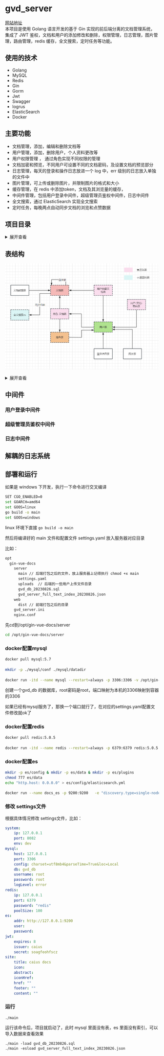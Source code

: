 # gvd_server
[网站地址](http://docs.codingcaius.top/)  
本项目是使用 Golang 语言开发的基于 Gin 实现的前后端分离的文档管理系统，集成了 JWT 鉴权，文档和用户的添加修改和删除，权限管理，日志管理，图片管理，路由管理，redis 缓存，全文搜索，定时任务等功能。 

## 使用的技术

- Golang 
- MySQL 
- Redis 
- Gin
- Gorm
- Jwt  
- Swagger
- logrus 
- ElasticSearch
- Docker

## 主要功能

- 文档管理，添加，编辑和删除文档等
- 用户管理，添加，删除用户，个人资料更改等
- 用户权限管理 ， 通过角色实现不同权限的管理
- 文档加密和预览，不同用户可设置不同的文档密码，及设置文档的预览部分
- 日志管理，每天的登录和操作日志放进一个 log 中，err 级别的日志放入单独的文件中
- 图片管理，可上传或删除图片，并限制图片的格式和大小
- 缓存管理，在 redis 中添加token，文档及其浏览量的缓存，
- 中间件管理，包括用户登录中间件，超级管理员鉴权中间件，日志中间件
- 全文搜索，通过 ElasticSearch 实现全文搜索
- 定时任务，每晚两点自动同步文档的浏览和点赞数据



## 项目目录
<details>
<summary>展开查看</summary>
<pre><code>
├── api             通过api接口调用方法
├── config          配置文件中映射的结构体
├── core            初始化连接的一些操作
├── docs            swagger api文档
├── flags           命令行参数绑定
├── global          全局变量
├── go.mod        
├── go.sum
├── logs             日志文件
├── main.go          主函数
├── middleware       gin 的中间件
├── models           表结构
├── plugins          插件，里面是独立的日志系统
├── routers          路由
├── service          服务
├── setting.yaml     配置文件
├── testdata         测试用例
├── uploads          上传的文件
└── utils            一些工具
  
</pre></code>
</details>



## 表结构
![t](https://github.com/CodingCaius/gvd_server/blob/master/uploads/20230803113621.png)
<details>
<summary>展开查看</summary>


### 角色表

```Go
package models

type RoleModel struct {
  Model
  Title    string     `gorm:"size:16;not null;comment:角色名称" json:"title"`                                    // 角色的名称
  Pwd      string     `gorm:"size:64;comment:角色的密码" json:"-"`                                                // 角色密码
  IsSystem bool       `gorm:"column:isSystem;comment:是否是系统角色" json:"isSystem"`                               // 是否是系统角色
  DocsList []DocModel `gorm:"many2many:role_doc_models;joinForeignKey:RoleID;JoinReferences:DocID" json:"-"` // 角色拥有的文档列表
}

```



### 文档表

```Go
package models

type DocModel struct {
  Model
  Title           string      `gorm:"comment:文档标题" json:"title"`
  Content         string      `gorm:"comment:文档内容" json:"-"`
  DiggCount       int         `gorm:"comment:点赞量;column:diggCount" json:"diggCount"`
  LookCount       int         `gorm:"comment:浏览量;column:lookCount" json:"lookCount"`
  Key             string      `gorm:"comment:key;not null;unique" json:"key"`
  ParentID        *uint       `gorm:"comment:父文档id;column:parentID" json:"parentID"`
  ParentModel     *DocModel   `gorm:"foreignKey:ParentID" json:"-"` // 父文档
  Child           []*DocModel `gorm:"foreignKey:ParentID" json:"-"` // 它会有子孙文档
  FreeContent     string      `gorm:"comment:预览部分;column:freeContent" json:"freeContent"`
  UserCollDocList []UserModel `gorm:"many2many:user_coll_doc_models;joinForeignKey:DocID;JoinReferences:UserID" json:"-"`
}

```

### 角色文档表

```Go
package models

type RoleDocModel struct {
  Model
  RoleID      uint      `gorm:"column:roleID;comment:角色id" json:"roleID"`
  RoleModel   RoleModel `gorm:"foreignKey:RoleID" json:"-"`
  DocID       uint      `gorm:"column:docID;comment:文档id" json:"docID"`
  DocModel    DocModel  `gorm:"foreignKey:DocID" json:"-"`
  Pwd         *string   `gorm:"column:pwd;comment:密码配置" json:"pwd"`                 // null ""  "有值"  优先级： 角色文档密码 > 角色密码
  FreeContent *string   `gorm:"column:freeContent;comment:试看配置" json:"freeContent"` // 试看部分 优先级：角色文档试看  > 文档试看字段 > 文档按照特殊字符分隔的试看
  Sort        int       `gorm:"column:sort;comment:排序" json:"sort"`                 // 排序
}

```



### 用户表

```Go
package models

type UserModel struct {
  Model
  UserName  string    `gorm:"column:userName;size:36;unique;not null;comment:用户名" json:"-"` // 用户名
  Password  string    `gorm:"column:password;size:128;comment:密码"  json:"-"`                // 密码
  Avatar    string    `gorm:"column:avatar;size:256;comment:头像"  json:"avatar"`             // 头像
  NickName  string    `gorm:"column:nickName;size:36;comment:昵称"  json:"nickName"`          // 昵称
  Email     string    `gorm:"column:email;size:128;comment:邮箱"  json:"email"`               // 邮箱
  Token     string    `gorm:"column:token;size:64;comment:其他平台的唯一id"  json:"-"`             // 其他平台的唯一id
  IP        string    `gorm:"column:ip;size:16;comment:ip地址"  json:"ip"`                    // ip
  Addr      string    `gorm:"column:addr;size:64;comment:地址"  json:"addr"`                  // 地址
  RoleID    uint      `gorm:"column:roleID;comment:用户对应的角色" json:"roleID"`                  // 用户对应的角色
  RoleModel RoleModel `gorm:"foreignKey:RoleID" json:"-"`
}

```

### 用户收藏文档表

```Go
package models

type UserCollDocModel struct {
  Model
  DocID     uint      `gorm:"column:docID" json:"docID"`
  DocModel  DocModel  `gorm:"foreignKey:DocID"`
  UserID    uint      `gorm:"column:userID" json:"userID"`
  UserModel UserModel `gorm:"foreignKey:UserID"`
}

```



### 用户密码访问文档表

```Go
package models

type UserPwdDocModel struct {
  Model
  UserID uint `gorm:"column:userID" json:"userID"`
  DocID  uint `gorm:"column:docID" json:"docID"`
}

```

### 图像表

```Go
package models

import "fmt"

type ImageModel struct {
  Model
  UserID    uint      `gorm:"column:userID;comment:用户id" json:"userID"`
  UserModel UserModel `gorm:"foreignKey:UserID" json:"-"`
  FileName  string    `gorm:"column:fileName;size:64；comment:文件名" json:"fileName"`
  Size      int64     `gorm:"column:size;comment:文件大小，单位字节" json:"size"`
  Path      string    `gorm:"column:path;size:128;comment:文件路径" json:"path"`
  Hash      string    `gorm:"column:hash;size:64;comment:文件的hash" json:"hash"`
}

func (image ImageModel) WebPath() string {
  return fmt.Sprintf("/%s", image.Path)
}

```

### 登录记录表

```Go
package models

// LoginModel 用户登录数据
type LoginModel struct {
  Model
  UserID    uint      `gorm:"column:userID" json:"userID"`
  UserModel UserModel `gorm:"foreignKey:UserID" json:"-"`
  IP        string    `gorm:"size:20" json:"ip"` // 登录的ip
  NickName  string    `gorm:"column:nickName;size:42" json:"nickName"`
  UA        string    `gorm:"size:256" json:"ua"` // ua
  Token     string    `gorm:"size:256" json:"token"`
  Device    string    `gorm:"size:256" json:"device"` // 登录设备
  Addr      string    `gorm:"size:64" json:"addr"`
}

```

### 文档数据表

```Go
package models

// DocDataModel 文档数据表
type DocDataModel struct {
  Model
  DocID     uint   `gorm:"column:docID" json:"docID"`
  DocTitle  string `gorm:"column:docTitle" json:"docTitle"`
  LookCount int    `gorm:"column:lookCount" json:"lookCount"`
  DiggCount int    `gorm:"column:diggCount" json:"diggCount"`
  CollCount int    `gorm:"column:collCount" json:"collCount"`
}

```


</details>

## 中间件

### 用户登录中间件





### 超级管理员鉴权中间件





### 日志中间件



## 解耦的日志系统









## 部署和运行

如果是 windows 下开发，执行一下命令进行交叉编译

```bash
SET CGO_ENABLED=0
set GOARCH=amd64
set GOOS=linux
go build -o main
set GOOS=windows
```

linux 环境下直接 `go build -o main` 

然后将编译好的 main 文件和配置文件 settings.yaml 放入服务器对应目录

比如：

```bash
opt
  gin-vue-docs
    server
      main // 后端打包之后的文件，放上服务器上记得执行 chmod +x main
      settings.yaml
      uploads  // 后端的一些用户上传文件目录
      gvd_db_20230826.sql
      gvd_server_full_text_index_20230826.json
    web
      dist // 前端打包之后的目录
    gvd_server.ini
    nginx.conf

```

先cd到/opt/gin-vue-docs/server

```bash
cd /opt/gin-vue-docs/server
```



### docker配置mysql

```bash
docker pull mysql:5.7

mkdir -p ./mysql/conf ./mysql/datadir

docker run -itd --name mysql --restart=always -p 3306:3306 -v /opt/gin-vue-docs/server/mysql/conf:/etc/mysql/conf.d -v /opt/gin-vue-docs/server/mysql/datadir:/var/lib/mysql -e  MYSQL_ROOT_PASSWORD=root -e MYSQL_DATABASE=gvd_db mysql:5.7
```

创建一个gvd_db 的数据库，root密码是root，端口映射为本机的3306映射到容器的3306

如果已经有mysql服务了，那换一个端口就行了，在对应的settings.yaml配置文件修改就ok了

### docker配置redis

```bash
docker pull redis:5.0.5

docker run -itd --name redis --restart=always -p 6379:6379 redis:5.0.5 --requirepass "redis"
```



### docker配置es

```bash
mkdir -p es/config & mkdir -p es/data & mkdir -p es/plugins
chmod 777 es/data
echo "http.host: 0.0.0.0" > es/config/elasticsearch.yml

docker run --name docs_es -p 9200:9200   -e "discovery.type=single-node" -e ES_JAVA_OPTS="-Xms84m -Xmx512m" -v /opt/gin-vue-docs/server/es/config/elasticsearch.yml:/usr/share/elasticsearch/config/elasticsearch.yml -v /opt/gin-vue-docs/server/es/data:/usr/share/elasticsearch/data -v /opt/gin-vue-docs/server/es/plugins:/usr/share/elasticsearch/plugins -d elasticsearch:7.12.0

```



### 修改 settings文件

根据具体情况修改 settings文件，比如：

```yaml
system:
    ip: 127.0.0.1
    port: 8082
    env: dev
mysql:
    host: 127.0.0.1
    port: 3306
    config: charset=utf8mb4&parseTime=True&loc=Local
    db: gvd_db
    username: root
    password: root
    logLevel: error
redis:
    ip: 127.0.0.1
    port: 6379
    password: "redis"
    poolSize: 100
es:
    addr: http://127.0.0.1:9200
    user: 
    password: 
jwt:
    expires: 8
    issuer: caius
    secret: soagfeohfscz
site:
    title: caius docs
    icon: 
    abstract: 
    iconHref:
    href: ""
    footer: ""
    content: ""

```



### 运行

```
./main
```

运行该命令后，项目就启动了，此时 mysql 里面没有表，es 里面没有索引，可以导入数据来查看效果

```
./main -load gvd_db_20230826.sql
./main -esload gvd_server_full_text_index_20230826.json
```









